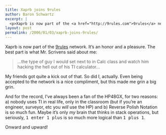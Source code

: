 ```yaml
---
title: Xaprb joins 9rules
author: Baron Schwartz
excerpt: |
  <p>Xaprb is now part of the <a href="http://9rules.com">9rules</a> network.  It's an honor and a pleasure.</p>
layout: post
permalink: /2006/01/03/xaprb-joins-9rules/
---
```

Xaprb is now part of the [9rules][1] network. It&#8217;s an honor and a pleasure. The best part is what Mr. Scrivens said about me:

<blockquote cite="http://9rules.com/blog/2006/01/xaprb/">
  &#8230;the type of guy I would set next to in Calc class and watch him hacking the hell out of his TI calculator&#8230;
</blockquote>

My friends got quite a kick out of that. So did I, actually. Even being accepted to the network is a nice compliment, but this made me grin a big grin.

And for the record, I&#8217;ve always been a fan of the HP48GX, for two reasons: a) nobody uses TI in real life, only in the classroom (but if you&#8217;re an engineer, surveyor, etc you *will* use the HP) and b) Reverse Polish Notation is so much fun. Maybe it&#8217;s only *my* brain that thinks in stack operations, but seriously, <tt>1 enter 1 plus</tt> is so much more logical than <tt>1 plus 1</tt>.

Onward and upward!

 [1]: http://9rules.com